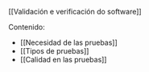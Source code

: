 [[Validación e verificación do software]]

Contenido:
+ [[Necesidad de las pruebas]]
+ [[Tipos de pruebas]]
+ [[Calidad en las pruebas]]